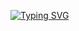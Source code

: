 [![Typing SVG](https://readme-typing-svg.demolab.com?font=Fira+Code&duration=2500&pause=750&random=false&width=435&lines=Hi!+Im+EBug!;You+just+found+my+profile!;Have+a+look+arround+)](https://git.io/typing-svg)
